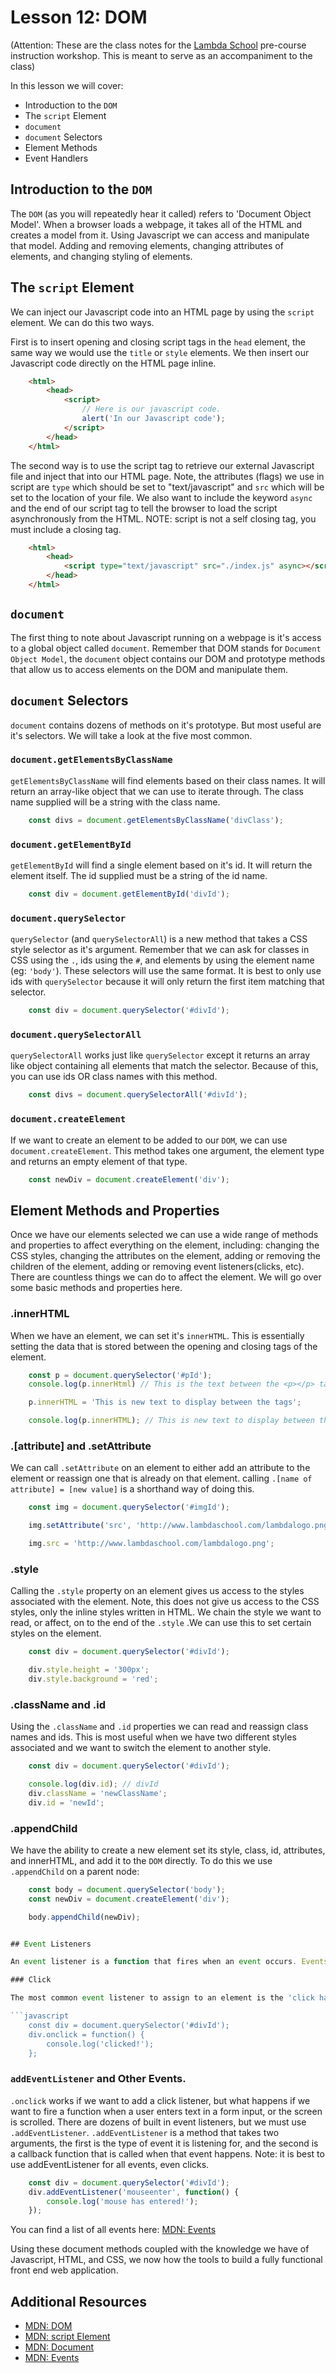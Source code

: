 # Lesson 12: DOM
(Attention: These are the class notes for the [Lambda School](http://www.lambdaschool.com) pre-course instruction workshop. This is meant to serve as an accompaniment to the class)

In this lesson we will cover: 

* Introduction to the `DOM`
* The `script` Element
* `document`
* `document` Selectors
* Element Methods
* Event Handlers

## Introduction to the `DOM`

The `DOM` (as you will repeatedly hear it called) refers to 'Document Object Model'. When a browser loads a webpage, it takes all of the HTML and creates a model from it. Using Javascript we can access and manipulate that model. Adding and removing elements, changing attributes of elements, and changing styling of elements. 

## The `script` Element

We can inject our Javascript code into an HTML page by using the `script` element. We can do this two ways. 

First is to insert opening and closing script tags in the `head` element, the same way we would use the `title` or `style` elements. We then insert our Javascript code directly on the HTML page inline.

```html
    <html>
        <head>
            <script>
                // Here is our javascript code.
                alert('In our Javascript code');
            </script>
        </head>
    </html>
```

The second way is to use the script tag to retrieve our external Javascript file and inject that into our HTML page. Note, the attributes (flags) we use in script are `type` which should be set to "text/javascript" and `src` which will be set to the location of your file. We also want to include the keyword `async` and the end of our script tag to tell the browser to load the script asynchronously from the HTML. NOTE: script is not a self closing tag, you must include a closing tag.

```html
    <html>
        <head>
            <script type="text/javascript" src="./index.js" async></script>
        </head>
    </html>
```

## `document`

The first thing to note about Javascript running on a webpage is it's access to a global object called `document`. Remember that DOM stands for `Document Object Model`, the `document` object contains our DOM and prototype methods that allow us to access elements on the DOM and manipulate them. 

## `document` Selectors

`document` contains dozens of methods on it's prototype. But most useful are it's selectors.  We will take a look at the five most common.

### `document.getElementsByClassName`

`getElementsByClassName` will find elements based on their class names. It will return an array-like object that we can use to iterate through. The class name supplied will be a string with the class name. 

```javascript
    const divs = document.getElementsByClassName('divClass');
```

### `document.getElementById`

`getElementById` will find a single element based on it's id. It will return the element itself. The id supplied must be a string of the id name.

```javascript
    const div = document.getElementById('divId');
```

### `document.querySelector`

`querySelector` (and `querySelectorAll`) is a new method that takes a CSS style selector as it's argument. Remember that we can ask for classes in CSS using the `.`, ids using the `#`, and elements by using the element name (eg: `'body'`). These selectors will use the same format. It is best to only use ids with `querySelector` because it will only return the first item matching that selector. 

```javascript
    const div = document.querySelector('#divId');
```

### `document.querySelectorAll`

`querySelectorAll` works just like `querySelector` except it returns an array like object containing all elements that match the selector. Because of this, you can use ids OR class names with this method.

```javascript
    const divs = document.querySelectorAll('#divId');
```

### `document.createElement`

If we want to create an element to be added to our `DOM`, we can use `document.createElement`. This method takes one argument, the element type and returns an empty element of that type.

```javascript
    const newDiv = document.createElement('div');
```

## Element Methods and Properties

Once we have our elements selected we can use a wide range of methods and properties to affect everything on the element, including: changing the CSS styles, changing the attributes on the element, adding or removing the children of the element, adding or removing event listeners(clicks, etc). There are countless things we can do to affect the element. We will go over some basic methods and properties here.

### .innerHTML

When we have an element, we can set it's `innerHTML`. This is essentially setting the data that is stored between the opening and closing tags of the element.

```javascript
    const p = document.querySelector('#pId');
    console.log(p.innerHtml) // This is the text between the <p></p> tags

    p.innerHTML = 'This is new text to display between the tags';

    console.log(p.innerHTML); // This is new text to display between the tags
```

### .[attribute] and .setAttribute

We can call `.setAttribute` on an element to either add an attribute to the element or reassign one that is already on that element. calling `.[name of attribute] = [new value]` is a shorthand way of doing this.

```javascript
    const img = document.querySelector('#imgId');

    img.setAttribute('src', 'http://www.lambdaschool.com/lambdalogo.png');

    img.src = 'http://www.lambdaschool.com/lambdalogo.png';
```

### .style

Calling the `.style` property on an element gives us access to the styles associated with the element. Note, this does not give us access to the CSS styles, only the inline styles written in HTML. We chain the style we want to read, or affect, on to the end of the `.style` .We can use this to set certain styles on the element. 

```javascript
    const div = document.querySelector('#divId');

    div.style.height = '300px';
    div.style.background = 'red';
```

### .className and .id

Using the `.className` and `.id` properties we can read and reassign class names and ids. This is most useful when we have two different styles associated and we want to switch the element to another style.

```javascript
    const div = document.querySelector('#divId');

    console.log(div.id); // divId
    div.className = 'newClassName';
    div.id = 'newId';
```
### .appendChild

We have the ability to create a new element set its style, class, id, attributes, and innerHTML, and add it to the `DOM` directly. To do this we use `.appendChild` on a parent node:

```javascript
    const body = document.querySelector('body');
    const newDiv = document.createElement('div');

    body.appendChild(newDiv);


## Event Listeners

An event listener is a function that fires when an event occurs. Events can be anything from a click, to a mouse entering the content area, to an image download finishing. We will explore a few different events, but there are dozens we can choose from.

### Click

The most common event listener to assign to an element is the 'click handler' in fact, it is the only one with it's own property, `.onclick`. To use the onclick property, we set it equal to a function that we want fired each time the element is clicked.

```javascript
    const div = document.querySelector('#divId');
    div.onclick = function() {
        console.log('clicked!');
    };
```

### `addEventListener` and Other Events.

`.onclick` works if we want to add a click listener, but what happens if we want to fire a function when a user enters text in a form input, or the screen is scrolled. There are dozens of built in event listeners, but we must use `.addEventListener`. `.addEventListener` is a method that takes two arguments, the first is the type of event it is listening for, and the second is a callback function that is called when that event happens. Note: it is best to use addEventListener for all events, even clicks.

```javascript
    const div = document.querySelector('#divId');
    div.addEventListener('mouseenter', function() {
        console.log('mouse has entered!');
    });
```

You can find a list of all events here: [MDN: Events](https://developer.mozilla.org/en-US/docs/Web/Events)

Using these document methods coupled with the knowledge we have of Javascript, HTML, and CSS, we now how the tools to build a fully functional front end web application. 

## Additional Resources

* [MDN: DOM](https://developer.mozilla.org/en-US/docs/Web/API/Document_Object_Model)
* [MDN: script Element](https://developer.mozilla.org/en-US/docs/Web/HTML/Element/script)
* [MDN: Document](https://developer.mozilla.org/en-US/docs/Web/API/Document)
* [MDN: Events](https://developer.mozilla.org/en-US/docs/Web/Events)



